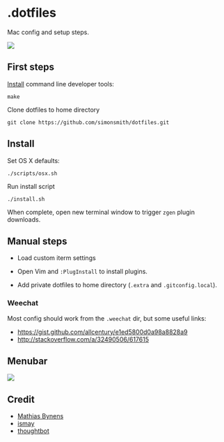 # .dotfiles

Mac config and setup steps.

![](http://f.cl.ly/items/2E2b0v0b3G1H0r0j1l2B/Screen%20Shot%202015-12-20%20at%2023.06.52.png)

## First steps

[Install](http://osxdaily.com/2014/02/12/install-command-line-tools-mac-os-x/) command line developer tools:

```
make
```

Clone dotfiles to home directory

```
git clone https://github.com/simonsmith/dotfiles.git
```

## Install

Set OS X defaults:

```
./scripts/osx.sh
```

Run install script

```
./install.sh
```

When complete, open new terminal window to trigger `zgen` plugin downloads.

## Manual steps

* Load custom iterm settings

* Open Vim and `:PlugInstall` to install plugins.

* Add private dotfiles to home directory (`.extra` and `.gitconfig.local`).

### Weechat

Most config should work from the `.weechat` dir, but some useful links:

* https://gist.github.com/allcentury/e1ed5800d0a98a8828a9
* http://stackoverflow.com/a/32490506/617615

## Menubar

![](http://f.cl.ly/items/0I3w0S2D3o2V1d2X3A3o/68747470733a2f2f73332e616d617a6f6e6177732e636f6d2f662e636c2e6c792f6974656d732f327a317a30353242337a326132533339315133622f53637265656e25323053686f74253230323031352d31322d3138253230617425323032302e30322e33342e706e673f763d3664623439376263.png)

## Credit

* [Mathias Bynens](https://github.com/mathiasbynens/dotfiles/)
* [ismay](https://github.com/ismay/dotfiles)
* [thoughtbot](https://github.com/thoughtbot/laptop)
